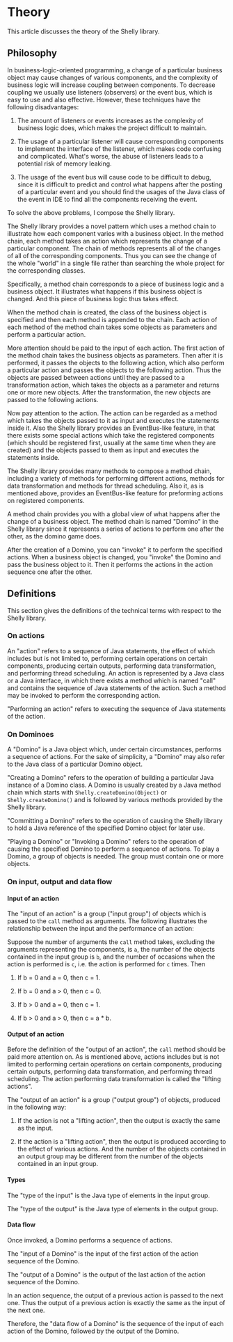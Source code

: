 # Theory

This article discusses the theory of the Shelly library.

## Philosophy

In business-logic-oriented programming, a change of a particular business object may cause changes
of various components, and the complexity of business logic will increase coupling between components.
To decrease coupling we usually use listeners (observers) or the event bus, which is easy to use and
also effective. However, these techniques have the following disadvantages:

1. The amount of listeners or events increases as the complexity of business logic does, which makes
the project difficult to maintain.

2. The usage of a particular listener will cause corresponding components to implement the interface
of the listener, which makes code confusing and complicated. What's worse, the abuse of listeners
leads to a potential risk of memory leaking.

3. The usage of the event bus will cause code to be difficult to debug, since it is difficult to
predict and control what happens after the posting of a particular event and you should find the
usages of the Java class of the event in IDE to find all the components receiving the event.

To solve the above problems, I compose the Shelly library.

The Shelly library provides a novel pattern which uses a method chain to illustrate how each
component varies with a business object. In the method chain, each method takes an action which
represents the change of a particular component. The chain of methods represents all of the changes
of all of the corresponding components. Thus you can see the change of the whole "world" in a single
file rather than searching the whole project for the corresponding classes.

Specifically, a method chain corresponds to a piece of business logic and a business object. It
illustrates what happens if this business object is changed. And this piece of business logic thus
takes effect.

When the method chain is created, the class of the business object is specified and then each method
is appended to the chain. Each action of each method of the method chain takes some objects as
parameters and perform a particular action.

More attention should be paid to the input of each action. The first action of the method chain
takes the business objects as parameters. Then after it is performed, it passes the objects to the
following action, which also perform a particular action and passes the objects to the following
action. Thus the objects are passed between actions until they are passed to a transformation action,
which takes the objects as a parameter and returns one or more new objects. After the transformation,
the new objects are passed to the following actions.

Now pay attention to the action. The action can be regarded as a method which takes the objects
passed to it as input and executes the statements inside it. Also the Shelly library provides
an EventBus-like feature, in that there exists some special actions which take the registered
components (which should be registered first, usually at the same time when they are
created) and the objects passed to them as input and executes the statements inside.

The Shelly library provides many methods to compose a method chain, including a variety of methods
for performing different actions, methods for data transformation and methods for thread scheduling.
Also it, as is mentioned above, provides an EventBus-like feature for preforming actions on registered
components.

A method chain provides you with a global view of what happens after the change of a business object.
The method chain is named "Domino" in the Shelly library since it represents a series of actions to
perform one after the other, as the domino game does.

After the creation of a Domino, you can "invoke" it to perform the specified actions.
When a business object is changed, you "invoke" the Domino and pass the business object to it.
Then it performs the actions in the action sequence one after the other.

## Definitions

This section gives the definitions of the technical terms with respect to the Shelly library.

### On actions

An "action" refers to a sequence of Java statements, the effect of which includes but is not limited
to, performing certain operations on certain components, producing certain outputs, performing
data transformation, and performing thread scheduling. An action is represented by a Java
class or a Java interface, in which there exists a method which is named "call" and contains the
sequence of Java statements of the action. Such a method may be invoked to perform the corresponding
action.

"Performing an action" refers to executing the sequence of Java statements of the action.

### On Dominoes

A "Domino" is a Java object which, under certain circumstances, performs a sequence of actions.
For the sake of simplicity, a "Domino" may also refer to the Java class of a particular Domino
object.

"Creating a Domino" refers to the operation of building a particular Java instance of a Domino
class. A Domino is usually created by a Java method chain which starts with
`Shelly.createDomino(Object)` or `Shelly.createDomino()` and is followed by various methods provided
by the Shelly library.

"Committing a Domino" refers to the operation of causing the Shelly library to hold a Java reference
of the specified Domino object for later use.

"Playing a Domino" or "Invoking a Domino" refers to the operation of causing the specified Domino to
perform a sequence of actions. To play a Domino, a group of objects is needed. The group must contain
one or more objects.

### On input, output and data flow

#### Input of an action

The "input of an action" is a group ("input group") of objects which is passed to the `call` method as arguments.
The following illustrates the relationship between the input and the performance of an action:

Suppose
the number of arguments the `call` method takes, excluding the arguments representing the components, is `a`,
the number of the objects contained in the input group is `b`,
and the number of occasions when the action is performed is `c`, i.e. the action is performed for `c` times.
Then

1. If b = 0 and a = 0, then c = 1.

2. If b = 0 and a > 0, then c = 0.

3. If b > 0 and a = 0, then c = 1.

4. If b > 0 and a > 0, then c = a * b.

#### Output of an action

Before the definition of the "output of an action", the `call` method should be paid more attention
on. As is mentioned above, actions includes but is not limited to performing certain operations
on certain components, producing certain outputs, performing data transformation, and performing
thread scheduling. The action performing data transformation is called the "lifting actions".

The "output of an action" is a group ("output group") of objects, produced in the following way:

1. If the action is not a "lifting action", then the output is exactly the same as the input.

2. If the action is a "lifting action", then the output is produced according to the effect of various
actions. And the number of the objects contained in an output group may be different from the number
of the objects contained in an input group.

#### Types

The "type of the input" is the Java type of elements in the input group.

The "type of the output" is the Java type of elements in the output group.

#### Data flow

Once invoked, a Domino performs a sequence of actions.

The "input of a Domino" is the input of the first action of the action sequence of the Domino.

The "output of a Domino" is the output of the last action of the action sequence of the Domino.

In an action sequence, the output of a previous action is passed to the next one.
Thus the output of a previous action is exactly the same as the input of the next one.

Therefore, the "data flow of a Domino" is the sequence of the input of each action of the Domino,
followed by the output of the Domino.
